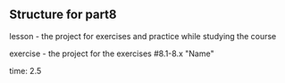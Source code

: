 ## Structure for part8

lesson - the project for exercises and practice while studying the course

exercise - the project for the exercises #8.1-8.x "Name"


time: 2.5